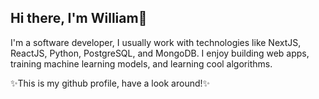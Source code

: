 ## Hi there, I'm William👋

I'm a software developer, I usually work with technologies like NextJS, ReactJS, Python, PostgreSQL, and MongoDB. I enjoy building web apps, training machine learning models, and learning cool algorithms.

✨This is my github profile, have a look around!✨
